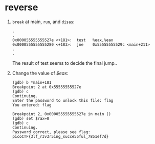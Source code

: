 # reverse

1. `break` at main, `run`, and `disas`:

    ```gdb
    .
    .
    0x000055555555527e <+181>:  test   %eax,%eax
    0x0000555555555280 <+183>:  jne    0x55555555529c <main+211>
    .
    .
    ```

    The result of test seems to decide the final jump..

2. Change the value of *$eax*:

    ```gdb
    (gdb) b *main+181
    Breakpoint 2 at 0x55555555527e
    (gdb) c
    Continuing.
    Enter the password to unlock this file: flag
    You entered: flag

    Breakpoint 2, 0x000055555555527e in main ()
    (gdb) set $rax=0
    (gdb) c
    Continuing.
    Password correct, please see flag: picoCTF{3lf_r3v3r5ing_succe55ful_7851ef7d}
    ```
